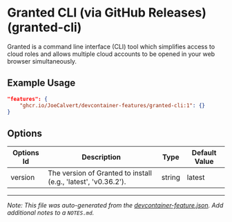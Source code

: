 
# Granted CLI (via GitHub Releases) (granted-cli)

Granted is a command line interface (CLI) tool which simplifies access to cloud roles and allows multiple cloud accounts to be opened in your web browser simultaneously.

## Example Usage

```json
"features": {
    "ghcr.io/JoeCalvert/devcontainer-features/granted-cli:1": {}
}
```

## Options

| Options Id | Description | Type | Default Value |
|-----|-----|-----|-----|
| version | The version of Granted to install (e.g., 'latest', 'v0.36.2'). | string | latest |



---

_Note: This file was auto-generated from the [devcontainer-feature.json](https://github.com/JoeCalvert/devcontainer-features/blob/main/src/granted-cli/devcontainer-feature.json).  Add additional notes to a `NOTES.md`._

